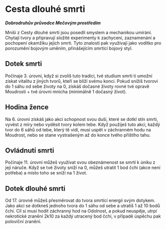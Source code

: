 # Cesta dlouhé smrti

***Dobrodruhův průvodce Mečovým prostředím***

Mniši z Cesty dlouhé smrti jsou posedlí smyslem a mechanikou umírání. Chytají tvory a připravují složité experimenty k zachycení, zaznamenání a pochopení okamžiku jejich smrti. Tyto znalosti pak využívají jako vodítko pro porozumění bojovým uměním, přinášejícím smrtící bojový styl.

## Dotek smrti
Počínaje 3. úrovní, když si zvolíš tuto tradici, tvé studium smrti ti umožní získat vitalitu z jiných tvorů, kteří se blíží svému konci. Pokud snížíš tvorovi do 1 sáhu od sebe životy na 0, získáš dočasné životy rovné tvé opravě Moudrosti + tvé úrovni mnicha (minimálně 1 dočasný život).

## Hodina žence
Na 6. úrovni získáš jako akci schopnost svou duší, které se dotkl stín smrti, vyvést z míry nebo vyděsit tvory kolem tebe. Když použiješ tuto akci, každý tvor do 6 sáhů od tebe, který tě vidí, musí uspět v záchranném hodu na Moudrost, nebo se stane vystrašeným až do konce tvého příštího tahu.

## Ovládnutí smrti
Počínaje 11. úrovní můžeš využívat svou obeznámenost se smrtí k úniku z její náruče. Když se tvé životy sníží na 0, můžeš utratit 1 bod čchi (akce není potřeba) a místo toho se sníží na 1 život. 

## Dotek dlouhé smrti
Od 17. úrovně můžeš přesměrovat do tvora smrtící energii svým dotykem. Jako akci se dotkneš jednoho tvora do 1 sáhu od sebe a utratíš 1 až 10 bodů čchi. Cíl si musí hodit záchranný hod na Odolnost, a pokud neuspěje, utrpí nekrotické zranění 2k10 za každý utracený bod čchi, v případě úspěchu pak poloviční zranění.
<!--stackedit_data:
eyJoaXN0b3J5IjpbLTEyNzcyMjUwNSw3MzA5OTgxMTZdfQ==
-->